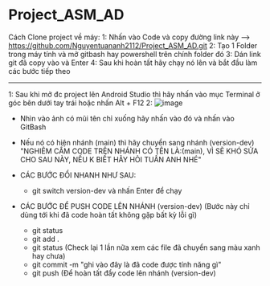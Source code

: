 # Project_ASM_AD
Cách Clone project về máy:
1: Nhấn vào Code và copy đường link này --> https://github.com/Nguyentuananh2112/Project_ASM_AD.git
2: Tạo 1 Folder trong máy tính và mở gitbash hay powershell trên chính folder đó
3: Dán link git đã copy vào và Enter
4: Sau khi hoàn tất hãy chạy nó lên và bắt đầu làm các bước tiếp theo

----------------------------------------
1: Sau khi mở đc project lên Android Studio thì hãy nhấn vào mục Terminal ở góc bên dưới tay trái hoặc nhấn Alt + F12 
2: ![image](https://github.com/user-attachments/assets/8102877a-af6c-46cd-9929-a1f37ac2424f) 
+ Nhìn vào ảnh có mũi tên chỉ xuống hãy nhấn vào đó và nhấn vào GitBash
+ Nếu nó có hiện nhánh (main) thì hãy chuyển sang nhánh (version-dev) "NGHIÊM CẤM CODE TRÊN NHÁNH CÓ TÊN LÀ:(main), VÌ SẼ KHÓ SỬA CHO SAU NÀY, NẾU K BIẾT HÃY HỎI TUẤN ANH NHÉ"
+ CÁC BƯỚC ĐỔI NHANH NHƯ SAU:
  - git switch version-dev và nhấn Enter để chạy

+ CÁC BƯỚC ĐỂ PUSH CODE LÊN NHÁNH (version-dev) (Bước này chỉ dùng tới khi đã code hoàn tất không gặp bất kỳ lỗi gì)
  - git status
  - git add .
  - git status (Check lại 1 lần nữa xem các file đã chuyển sang màu xanh hay chưa)
  - git commit -m "ghi vào đây là đã code được tính năng gì"
  - git push (Để hoàn tất đẩy code lên nhánh (version-dev)
